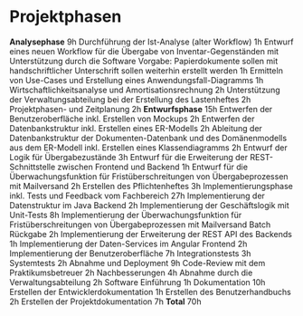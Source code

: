 Projektphasen
========================

**Analysephase** 	9h
Durchführung der Ist-Analyse (alter Workflow)	1h
Entwurf eines neuen Workflow für die Übergabe von Inventar-Gegenständen mit Unterstützung durch die Software Vorgabe: Papierdokumente sollen mit handschriftlicher Unterschrift sollen weiterhin erstellt werden	1h
Ermitteln von Use-Cases und Erstellung eines Anwendungsfall-Diagramms 	1h
Wirtschaftlichkeitsanalyse und Amortisationsrechnung 	2h
Unterstützung der Verwaltungsabteilung bei der Erstellung des Lastenheftes 	2h
Projektphasen- und Zeitplanung	2h
**Entwurfsphase** 	15h
Entwerfen der Benutzeroberfläche inkl. Erstellen von Mockups 	2h
Entwerfen der Datenbankstruktur inkl. Erstellen eines ER-Modells 	2h
Ableitung der Datenbankstruktur der Dokumenten-Datenbank und des Domänenmodells aus dem ER-Modell inkl. Erstellen eines Klassendiagramms 	2h
Entwurf der Logik für Übergabezustände	3h
Entwurf für die Erweiterung der REST-Schnittstelle zwischen Frontend und Backend	1h
Entwurf für die Überwachungsfunktion für Fristüberschreitungen von Übergabeprozessen mit Mailversand	2h
Erstellen des Pflichtenheftes 	3h
Implementierungsphase inkl. Tests und Feedback vom Fachbereich 	27h
Implementierung der Datenstruktur im Java Backend	2h
Implementierung der Geschäftslogik mit Unit-Tests	8h
Implementierung der Überwachungsfunktion für Fristüberschreitungen von Übergabeprozessen mit Mailversand Batch Rückgabe	2h
Implementierung der Erweiterung der REST API des Backends	1h
Implementierung der Daten-Services im Angular Frontend	2h
Implementierung der Benutzeroberfläche	7h
Integrationstests	3h
Systemtests	2h
Abnahme und Deployment 	9h
Code-Review mit dem Praktikumsbetreuer 	2h
Nachbesserungen	4h
Abnahme durch die Verwaltungsabteilung 	2h
Software Einführung	1h
Dokumentation 	10h
Erstellen der Entwicklerdokumentation	1h
Erstellen des Benutzerhandbuchs 	2h
Erstellen der Projektdokumentation	7h
**Total** 	70h
